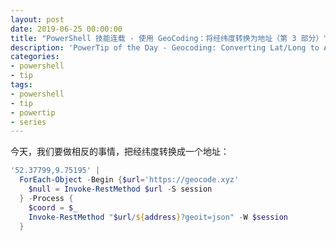 ```yaml
---
layout: post
date: 2019-06-25 00:00:00
title: "PowerShell 技能连载 - 使用 GeoCoding：将经纬度转换为地址（第 3 部分）"
description: 'PowerTip of the Day - Geocoding: Converting Lat/Long to Addresses (Part 3)'
categories:
- powershell
- tip
tags:
- powershell
- tip
- powertip
- series
---
```

今天，我们要做相反的事情，把经纬度转换成一个地址：

```powershell
'52.37799,9.75195' |
  ForEach-Object -Begin {$url='https://geocode.xyz'
    $null = Invoke-RestMethod $url -S session
  } -Process {
    $coord = $_
    Invoke-RestMethod "$url/${address}?geoit=json" -W $session
  }
```

<!--本文国际来源：[Geocoding: Converting Lat/Long to Addresses (Part 3)](https://community.idera.com/database-tools/powershell/powertips/b/tips/posts/geocoding-converting-lat-long-to-addresses-part-3)-->

